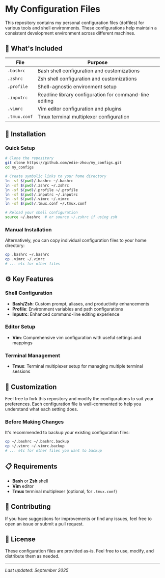 # My Configuration Files

This repository contains my personal configuration files (dotfiles) for various tools and shell environments. These configurations help maintain a consistent development environment across different machines.

## 📁 What's Included

| File | Purpose |
|------|---------|
| `.bashrc` | Bash shell configuration and customizations |
| `.zshrc` | Zsh shell configuration and customizations |
| `.profile` | Shell-agnostic environment setup |
| `.inputrc` | Readline library configuration for command-line editing |
| `.vimrc` | Vim editor configuration and plugins |
| `.tmux.conf` | Tmux terminal multiplexer configuration |

## 🚀 Installation

### Quick Setup
```bash
# Clone the repository
git clone https://github.com/edie-zhou/my_configs.git
cd my_configs

# Create symbolic links to your home directory
ln -sf $(pwd)/.bashrc ~/.bashrc
ln -sf $(pwd)/.zshrc ~/.zshrc
ln -sf $(pwd)/.profile ~/.profile
ln -sf $(pwd)/.inputrc ~/.inputrc
ln -sf $(pwd)/.vimrc ~/.vimrc
ln -sf $(pwd)/.tmux.conf ~/.tmux.conf

# Reload your shell configuration
source ~/.bashrc  # or source ~/.zshrc if using zsh
```

### Manual Installation
Alternatively, you can copy individual configuration files to your home directory:
```bash
cp .bashrc ~/.bashrc
cp .vimrc ~/.vimrc
# ... etc for other files
```

## ⚙️ Key Features

### Shell Configuration
- **Bash/Zsh**: Custom prompt, aliases, and productivity enhancements
- **Profile**: Environment variables and path configurations
- **Inputrc**: Enhanced command-line editing experience

### Editor Setup
- **Vim**: Comprehensive vim configuration with useful settings and mappings

### Terminal Management
- **Tmux**: Terminal multiplexer setup for managing multiple terminal sessions

## 🔧 Customization

Feel free to fork this repository and modify the configurations to suit your preferences. Each configuration file is well-commented to help you understand what each setting does.

### Before Making Changes
It's recommended to backup your existing configuration files:
```bash
cp ~/.bashrc ~/.bashrc.backup
cp ~/.vimrc ~/.vimrc.backup
# ... etc for other files you want to backup
```

## 📋 Requirements

- **Bash** or **Zsh** shell
- **Vim** editor
- **Tmux** terminal multiplexer (optional, for `.tmux.conf`)

## 🤝 Contributing

If you have suggestions for improvements or find any issues, feel free to open an issue or submit a pull request.

## 📄 License

These configuration files are provided as-is. Feel free to use, modify, and distribute them as needed.

---

*Last updated: September 2025*